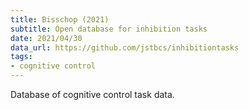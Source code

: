 ```yaml
---
title: Bisschop (2021)
subtitle: Open database for inhibition tasks
date: 2021/04/30
data_url: https://github.com/jstbcs/inhibitiontasks
tags:
- cognitive control
---
```


Database of cognitive control task data.

